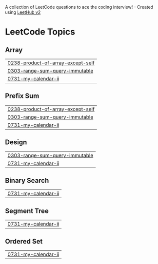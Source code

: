 A collection of LeetCode questions to ace the coding interview! - Created using [LeetHub v2](https://github.com/arunbhardwaj/LeetHub-2.0)
<!---LeetCode Topics Start-->
# LeetCode Topics
## Array
|  |
| ------- |
| [0238-product-of-array-except-self](https://github.com/Eyerusalem-Hailemariam/LeetCode/tree/master/0238-product-of-array-except-self) |
| [0303-range-sum-query-immutable](https://github.com/Eyerusalem-Hailemariam/LeetCode/tree/master/0303-range-sum-query-immutable) |
| [0731-my-calendar-ii](https://github.com/Eyerusalem-Hailemariam/LeetCode/tree/master/0731-my-calendar-ii) |
## Prefix Sum
|  |
| ------- |
| [0238-product-of-array-except-self](https://github.com/Eyerusalem-Hailemariam/LeetCode/tree/master/0238-product-of-array-except-self) |
| [0303-range-sum-query-immutable](https://github.com/Eyerusalem-Hailemariam/LeetCode/tree/master/0303-range-sum-query-immutable) |
| [0731-my-calendar-ii](https://github.com/Eyerusalem-Hailemariam/LeetCode/tree/master/0731-my-calendar-ii) |
## Design
|  |
| ------- |
| [0303-range-sum-query-immutable](https://github.com/Eyerusalem-Hailemariam/LeetCode/tree/master/0303-range-sum-query-immutable) |
| [0731-my-calendar-ii](https://github.com/Eyerusalem-Hailemariam/LeetCode/tree/master/0731-my-calendar-ii) |
## Binary Search
|  |
| ------- |
| [0731-my-calendar-ii](https://github.com/Eyerusalem-Hailemariam/LeetCode/tree/master/0731-my-calendar-ii) |
## Segment Tree
|  |
| ------- |
| [0731-my-calendar-ii](https://github.com/Eyerusalem-Hailemariam/LeetCode/tree/master/0731-my-calendar-ii) |
## Ordered Set
|  |
| ------- |
| [0731-my-calendar-ii](https://github.com/Eyerusalem-Hailemariam/LeetCode/tree/master/0731-my-calendar-ii) |
<!---LeetCode Topics End-->